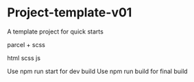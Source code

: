 # Project-template-v01

A template project for quick starts

parcel + scss

html
scss
js

Use npm run start for dev build
Use npm run build for final build

